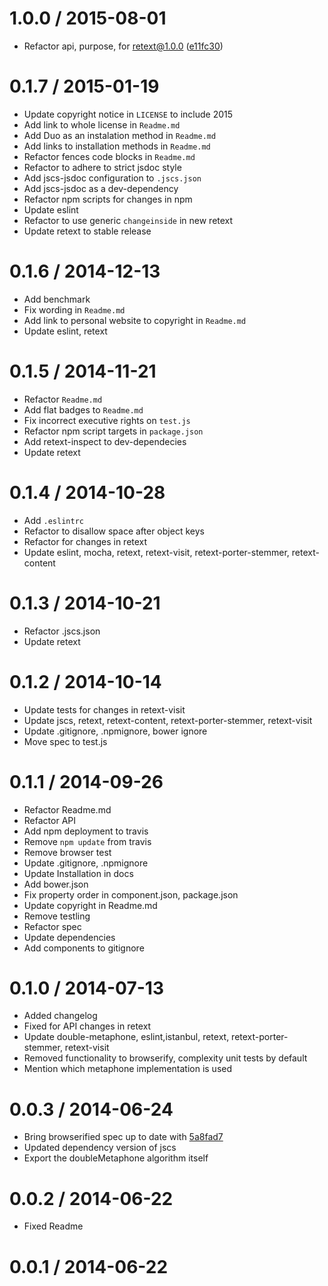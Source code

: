<!--mdast setext-->

<!--lint disable no-multiple-toplevel-headings-->

<!--lint disable maximum-line-length-->

1.0.0 / 2015-08-01
==================

*   Refactor api, purpose, for retext@1.0.0 ([e11fc30](https://github.com/wooorm/retext-double-metaphone/commit/e11fc30))

0.1.7 / 2015-01-19
==================

*   Update copyright notice in `LICENSE` to include 2015
*   Add link to whole license in `Readme.md`
*   Add Duo as an instalation method in `Readme.md`
*   Add links to installation methods in `Readme.md`
*   Refactor fences code blocks in `Readme.md`
*   Refactor to adhere to strict jsdoc style
*   Add jscs-jsdoc configuration to `.jscs.json`
*   Add jscs-jsdoc as a dev-dependency
*   Refactor npm scripts for changes in npm
*   Update eslint
*   Refactor to use generic `changeinside` in new retext
*   Update retext to stable release

0.1.6 / 2014-12-13
==================

*   Add benchmark
*   Fix wording in `Readme.md`
*   Add link to personal website to copyright in `Readme.md`
*   Update eslint, retext

0.1.5 / 2014-11-21
==================

*   Refactor `Readme.md`
*   Add flat badges to `Readme.md`
*   Fix incorrect executive rights on `test.js`
*   Refactor npm script targets in `package.json`
*   Add retext-inspect to dev-dependecies
*   Update retext

0.1.4 / 2014-10-28
==================

*   Add `.eslintrc`
*   Refactor to disallow space after object keys
*   Refactor for changes in retext
*   Update eslint, mocha, retext, retext-visit, retext-porter-stemmer, retext-content

0.1.3 / 2014-10-21
==================

*   Refactor .jscs.json
*   Update retext

0.1.2 / 2014-10-14
==================

*   Update tests for changes in retext-visit
*   Update jscs, retext, retext-content, retext-porter-stemmer, retext-visit
*   Update .gitignore, .npmignore, bower ignore
*   Move spec to test.js

0.1.1 / 2014-09-26
==================

*   Refactor Readme.md
*   Refactor API
*   Add npm deployment to travis
*   Remove `npm update` from travis
*   Remove browser test
*   Update .gitignore, .npmignore
*   Update Installation in docs
*   Add bower.json
*   Fix property order in component.json, package.json
*   Update copyright in Readme.md
*   Remove testling
*   Refactor spec
*   Update dependencies
*   Add components to gitignore

0.1.0 / 2014-07-13
==================

*   Added changelog
*   Fixed for API changes in retext
*   Update double-metaphone, eslint,istanbul, retext, retext-porter-stemmer, retext-visit
*   Removed functionality to browserify, complexity unit tests by default
*   Mention which metaphone implementation is used

0.0.3 / 2014-06-24
==================

*   Bring browserified spec up to date with [5a8fad7](https://github.com/wooorm/retext-double-metaphone/commit/5a8fad7)
*   Updated dependency version of jscs
*   Export the doubleMetaphone algorithm itself

0.0.2 / 2014-06-22
==================

*   Fixed Readme

0.0.1 / 2014-06-22
==================
